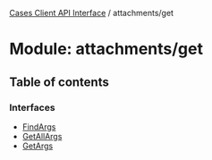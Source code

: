 [Cases Client API Interface](../cases_client_api.md) / attachments/get

# Module: attachments/get

## Table of contents

### Interfaces

- [FindArgs](../interfaces/attachments_get.findargs.md)
- [GetAllArgs](../interfaces/attachments_get.getallargs.md)
- [GetArgs](../interfaces/attachments_get.getargs.md)
